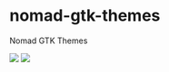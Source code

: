 # nomad-gtk-themes
Nomad GTK Themes

![](https://i.imgur.com/wk9n38t.png)
![](https://i.imgur.com/IvGnDFp.png)
